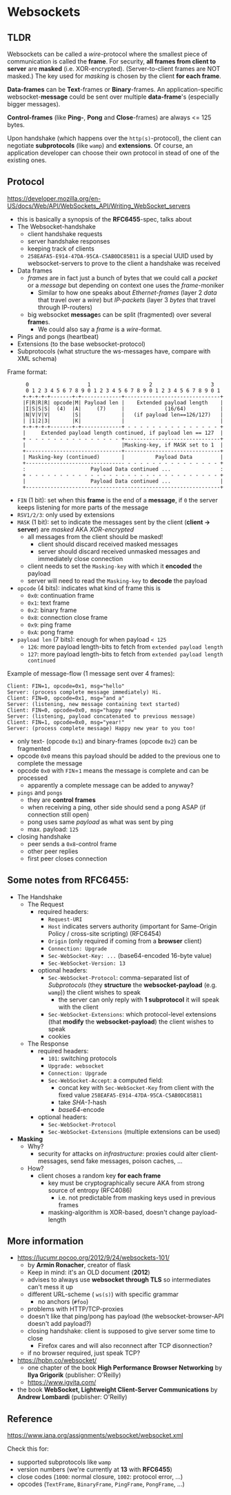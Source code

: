 # Websockets

## TLDR

Websockets can be called a *wire*-protocol where the smallest piece of communication is called the **frame**.
For security, **all frames from client to server** are **masked** (i.e. XOR-encrypted).
(Server-to-client frames are NOT masked.)
The key used for *masking* is chosen by the client **for each frame**.

**Data-frames** can be **Text**-frames or **Binary**-frames.
An application-specific websocket-**message** could be sent over multiple **data-frame**'s (especially bigger messages).

**Control-frames** (like **Ping-**, **Pong** and **Close**-frames) are always <= 125 bytes.

Upon handshake (which happens over the `http(s)`-protocol), the client can negotiate **subprotocols** (like `wamp`) and **extensions**. 
Of course, an application developer can choose their own protocol in stead of one of the existing ones.


## Protocol

https://developer.mozilla.org/en-US/docs/Web/API/WebSockets_API/Writing_WebSocket_servers

  - this is basically a synopsis of the **RFC6455**-spec, talks about
  - The Websocket-handshake
    - client handshake requests
    - server handshake responses
    - keeping track of clients
    - `258EAFA5-E914-47DA-95CA-C5AB0DC85B11` is a special UUID used by websocket-servers to prove to the client a handshake was received
  - Data frames
    - *frames* are in fact just a bunch of bytes that we could call a *packet* or a *message* but depending on context one uses the *frame*-moniker
      - Similar to how one speaks about *Ethernet-frames* (layer 2 *data* that travel over a *wire*) but *IP-packets* (layer 3 *bytes* that travel through IP-routers)
    - big websocket **message**s can be split (fragmented) over several **frame**s.
      - We could also say a *frame* is a *wire*-format.
  - Pings and pongs (heartbeat)
  - Extensions (to the base websocket-protocol)
  - Subprotocols (what structure the ws-messages have, compare with XML schema)


Frame format:

```
      0                   1                   2                   3
      0 1 2 3 4 5 6 7 8 9 0 1 2 3 4 5 6 7 8 9 0 1 2 3 4 5 6 7 8 9 0 1
     +-+-+-+-+-------+-+-------------+-------------------------------+
     |F|R|R|R| opcode|M| Payload len |    Extended payload length    |
     |I|S|S|S|  (4)  |A|     (7)     |             (16/64)           |
     |N|V|V|V|       |S|             |   (if payload len==126/127)   |
     | |1|2|3|       |K|             |                               |
     +-+-+-+-+-------+-+-------------+ - - - - - - - - - - - - - - - +
     |     Extended payload length continued, if payload len == 127  |
     + - - - - - - - - - - - - - - - +-------------------------------+
     |                               |Masking-key, if MASK set to 1  |
     +-------------------------------+-------------------------------+
     | Masking-key (continued)       |          Payload Data         |
     +-------------------------------- - - - - - - - - - - - - - - - +
     :                     Payload Data continued ...                :
     + - - - - - - - - - - - - - - - - - - - - - - - - - - - - - - - +
     |                     Payload Data continued ...                |
     +---------------------------------------------------------------+
```
- `FIN` (1 bit): set when this **frame** is the end of a **message**, if `0` the server keeps listening for more parts of the message
- `RSV1/2/3`: only used by extensions
- `MASK` (1 bit): set to indicate the messages sent by the client (**client -> server**) are *masked* AKA *XOR-encrypted*
  - all messages from the client should be masked!
    - client should discard received masked messages
    - server should discard received unmasked messages and immediately close connection
  - client needs to set the `Masking-key` with which it **encoded** the payload
  - server will need to read the `Masking-key` to **decode** the payload
- `opcode` (4 bits): indicates what kind of frame this is
  - `0x0`: continuation frame
  - `0x1`: text frame
  - `0x2`: binary frame
  - `0x8`: connection close frame
  - `0x9`: ping frame
  - `0xA`: pong frame
- `payload len` (7 bits): enough for when payload `< 125`
  - `126`: more payload length-bits to fetch from `extended payload length`
  - `127`: more payload length-bits to fetch from `extended payload length continued`


Example of message-flow (1 message sent over 4 frames):

```
Client: FIN=1, opcode=0x1, msg="hello"
Server: (process complete message immediately) Hi.
Client: FIN=0, opcode=0x1, msg="and a"
Server: (listening, new message containing text started)
Client: FIN=0, opcode=0x0, msg="happy new"
Server: (listening, payload concatenated to previous message)
Client: FIN=1, opcode=0x0, msg="year!"
Server: (process complete message) Happy new year to you too!
```
- only text- (opcode `0x1`) and binary-frames (opcode `0x2`) can be fragmented
- opcode `0x0` means this payload should be added to the previous one to complete the message
- opcode `0x0` with `FIN`=`1` means the message is complete and can be processed
  - apparently a complete message can be added to anyway?
- `pings` and `pongs`
  - they are **control frames**
  - when receiving a ping, other side should send a pong ASAP (if connection still open)
  - pong uses same *payload* as what was sent by ping
  - max. payload: `125`
- closing handshake
  - peer sends a `0x8`-control frame
  - other peer replies
  - first peer closes connection


## Some notes from **RFC6455**:

- The Handshake
  - The Request
    - required headers:
      - `Request-URI`
      - `Host` indicates servers authority (important for Same-Origin Policy / cross-site scripting) (RFC6454)
      - `Origin` (only required if coming from a **browser** client)
      - `Connection: Upgrade`
      - `Sec-WebSocket-Key: ...` (base64-encoded 16-byte value)
      - `Sec-WebSocket-Version: 13`
    - optional headers:
      - `Sec-WebSocket-Protocol`: comma-separated list of *Subprotocols* (they **structure** the **websocket-payload** (e.g. `wamp`)) the client wishes to speak
        - the server can only reply with **1 subprotocol** it will speak with the client
      - `Sec-WebSocket-Extensions`: which protocol-level extensions (that **modify** the **websocket-payload**) the client wishes to speak
      - cookies
  - The Response
    - required headers:
      - `101`: switching protocols
      - `Upgrade: websocket`
      - `Connection: Upgrade`
      - `Sec-WebSocket-Accept`: a computed field:
        - concat key with `Sec-WebSocket-Key` from client with the fixed value `258EAFA5-E914-47DA-95CA-C5AB0DC85B11`
        - take *SHA-1*-hash
        - *base64*-encode
    - optional headers:
      - `Sec-WebSocket-Protocol`
      - `Sec-WebSocket-Extensions` (multiple extensions can be used)
- **Masking**
  - Why?
    - security for attacks on *infrastructure*: proxies could alter client-messages, send fake messages, poison caches, ...
  - How?
    - client choses a random key **for each frame**
      - key must be cryptographically secure AKA from strong source of entropy (RFC4086)
        - i.e. not predictable from masking keys used in previous frames
      - masking-algorithm is XOR-based, doesn't change payload-length

## More information

- https://lucumr.pocoo.org/2012/9/24/websockets-101/
  - by **Armin Ronacher**, creator of flask
  - Keep in mind: it's an OLD document (**2012**)
  - advises to always use **websocket through TLS** so intermediates can't mess it up
  - different URL-scheme ( `ws(s)`) with specific grammar
    - no anchors (`#foo`)
  - problems with HTTP/TCP-proxies
  - doesn't like that ping/pong has payload (the websocket-browser-API doesn't add payload?)
  - closing handshake: client is supposed to give server some time to close
    - Firefox cares and will also reconnect after TCP disonnection?
  - if no browser required, just speak TCP?
- https://hpbn.co/websocket/
  - one chapter of the book **High Performance Browser Networking** by **Ilya Grigorik** (publisher: O'Reilly)
  - https://www.igvita.com/
- the book **WebSocket, Lightweight Client-Server Communications** by **Andrew Lombardi** (publisher: O'Reilly)


## Reference

https://www.iana.org/assignments/websocket/websocket.xml

Check this for:

- supported subprotocols like `wamp`
- version numbers (we're currently at **13** with **RFC6455**)
- close codes (`1000`: normal closure, `1002`: protocol error, ...)
- opcodes (`TextFrame`, `BinaryFrame`, `PingFrame`, `PongFrame`, ...)
